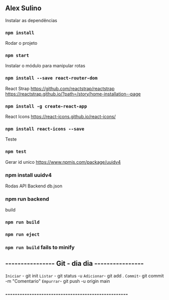 
## Alex Sulino

Instalar as dependências
### `npm install`

Rodar o projeto
### `npm start`

Instalar o módulo para manipular rotas
### `npm install --save react-router-dom`

React Strap
https://github.com/reactstrap/reactstrap
https://reactstrap.github.io/?path=/story/home-installation--page
### `npm install -g create-react-app`

React Icons
https://react-icons.github.io/react-icons/
### `npm install react-icons --save`

Teste
### `npm test`

Gerar id unico
https://www.npmjs.com/package/uuidv4
### npm install uuidv4


Rodas API Backend db.json
### npm run backend

build
### `npm run build`

### `npm run eject`
### `npm run build` fails to minify

##  ---------------- Git - dia dia ----------------
`Iniciar` - git init
`Listar` - git status -u
`Adicionar`- git add .
`Commit`- git commit -m "Comentario"
`Empurrar`- git push -u origin main

### ---------------------------------------------------

